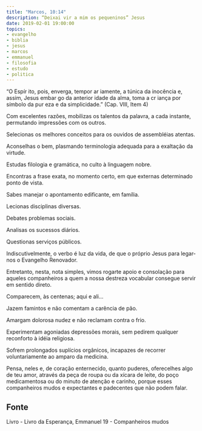 ```yaml
---
title: "Marcos, 10:14"
description: “Deixai vir a mim os pequeninos” Jesus
date: 2019-02-01 19:00:00
topics: 
- evangelho
- biblia
- jesus
- marcos
- emmanuel
- filosofia
- estudo
- politica
---
```


“O Espír ito, pois, enverga, tempor ar iamente, a túnica
da inocência e, assim, Jesus
embar go da anterior idade da alma, toma a cr iança por
símbolo da pur eza e da simplicidade.”
(Cap. VIII, Item 4)

Com excelentes razões, mobilizas os talentos da palavra, a cada instante,
permutando impressões com os outros.

Selecionas os melhores conceitos para os ouvidos de assembléias atentas.

Aconselhas o bem, plasmando terminologia adequada para a exaltação da
virtude.

Estudas filologia e gramática, no culto à linguagem nobre.

Encontras a frase exata, no momento certo, em que externas determinado
ponto de vista.

Sabes manejar o apontamento edificante, em família.

Lecionas disciplinas diversas.

Debates problemas sociais.

Analisas os sucessos diários.

Questionas serviços públicos.

Indiscutivelmente, o verbo é luz da vida, de que o próprio Jesus
para legar­nos o Evangelho Renovador.

Entretanto, nesta, nota simples, vimos rogar­te apoio e consolação para
aqueles companheiros a quem a nossa destreza vocabular consegue servir em
sentido direto.

Comparecem, às centenas; aqui e ali...

Jazem famintos e não comentam a carência de pão.

Amargam dolorosa nudez e não reclamam contra o frio.

Experimentam agoniadas depressões morais, sem pedirem qualquer
reconforto à idéia religiosa.

Sofrem prolongados suplícios orgânicos, incapazes de recorrer
voluntariamente ao amparo da medicina.

Pensa, neles e, de coração enternecido, quanto puderes, oferece­lhes algo de
teu amor, através da peça de roupa ou da xícara de leite, do poço medicamentosa ou
do minuto de atenção e carinho, porque esses companheiros mudos e expectantes e
padecentes que não podem falar.

## Fonte
Livro - Livro da Esperança, Emmanuel
19 - Companheiros mudos
